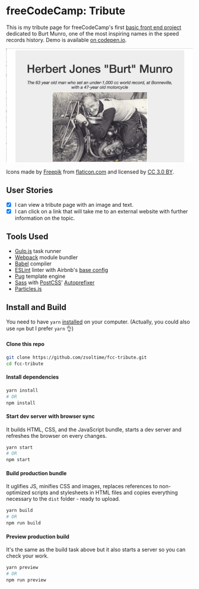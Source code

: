 # freeCodeCamp: Tribute

This is my tribute page for freeCodeCamp's first [basic front end project](https://learn.freecodecamp.org/responsive-web-design/responsive-web-design-projects/build-a-tribute-page) dedicated to Burt Munro, one of the most inspiring names in the speed records history. Demo is available [on codepen.io](https://codepen.io/macnick/full/POXYeg).

[![Tribute Page](/screenshot.jpg)](https://zsolti.co/fcc/tribute/)

Icons made by [Freepik](http://www.freepik.com) from [flaticon.com](https://www.flaticon.com/) and licensed by [CC 3.0 BY](http://creativecommons.org/licenses/by/3.0/).

## User Stories

- [x] I can view a tribute page with an image and text.
- [x] I can click on a link that will take me to an external website with further information on the topic.

## Tools Used

- [Gulp.js](https://github.com/gulpjs/gulp) task runner
- [Webpack](https://github.com/webpack/webpack) module bundler
- [Babel](https://github.com/babel/babel) compiler
- [ESLint](https://github.com/eslint/eslint) linter with Airbnb's [base config](https://www.npmjs.com/package/eslint-config-airbnb-base)
- [Pug](https://github.com/pugjs/pug) template engine
- [Sass](http://sass-lang.com) with [PostCSS](https://github.com/postcss/postcss)' [Autoprefixer](https://github.com/postcss/autoprefixer)
- [Particles.js](https://github.com/VincentGarreau/particles.js)

## Install and Build

You need to have `yarn` [installed](https://yarnpkg.com/lang/en/docs/install/) on your computer. (Actually, you could also use `npm` but I prefer `yarn` 👌)

#### Clone this repo

``` bash
git clone https://github.com/zsoltime/fcc-tribute.git
cd fcc-tribute
```

#### Install dependencies

``` bash
yarn install
# OR
npm install
```

#### Start dev server with browser sync

It builds HTML, CSS, and the JavaScript bundle, starts a dev server and refreshes the browser on every changes.

``` bash
yarn start
# OR
npm start
```

#### Build production bundle

It uglifies JS, minifies CSS and images, replaces references to non-optimized scripts and stylesheets in HTML files and copies everything necessary to the `dist` folder - ready to upload.

``` bash
yarn build
# OR
npm run build
```

#### Preview production build

It's the same as the build task above but it also starts a server so you can check your work.

``` bash
yarn preview
# OR
npm run preview
```
